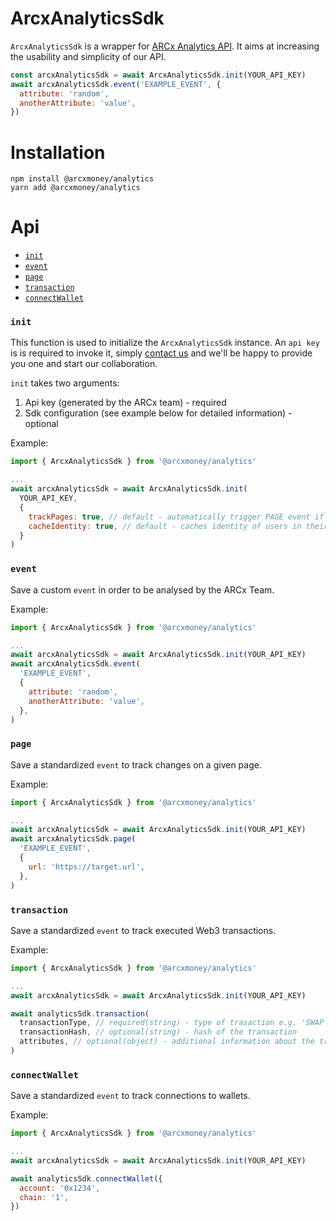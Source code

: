# ArcxAnalyticsSdk

`ArcxAnalyticsSdk` is a wrapper for [ARCx Analytics API](https://docs.arcx.money/#tag--analytics). It aims at increasing the usability and simplicity of our API.

```js
const arcxAnalyticsSdk = await ArcxAnalyticsSdk.init(YOUR_API_KEY)
await arcxAnalyticsSdk.event('EXAMPLE_EVENT', {
  attribute: 'random',
  anotherAttribute: 'value',
})
```

# Installation

```cli
npm install @arcxmoney/analytics
yarn add @arcxmoney/analytics
```

# Api

- [`init`](#init)
- [`event`](#event)
- [`page`](#page)
- [`transaction`](#transaction)
- [`connectWallet`](#connectWallet)

### `init`

This function is used to initialize the `ArcxAnalyticsSdk` instance. An `api key` is is required to invoke it, simply [contact us](https://discord.gg/hfrbGzPyK8) and we'll be happy to provide you one and start our collaboration.

`init` takes two arguments:

1. Api key (generated by the ARCx team) - required
2. Sdk configuration (see example below for detailed information) - optional

Example:

```javascript
import { ArcxAnalyticsSdk } from '@arcxmoney/analytics'

...
await arcxAnalyticsSdk = await ArcxAnalyticsSdk.init(
  YOUR_API_KEY,
  {
    trackPages: true, // default - automatically trigger PAGE event if the url changes after click
    cacheIdentity: true, // default - caches identity of users in their browser's local storage
  }
)
```

### `event`

Save a custom `event` in order to be analysed by the ARCx Team.

Example:

```javascript
import { ArcxAnalyticsSdk } from '@arcxmoney/analytics'

...
await arcxAnalyticsSdk = await ArcxAnalyticsSdk.init(YOUR_API_KEY)
await arcxAnalyticsSdk.event(
  'EXAMPLE_EVENT',
  {
    attribute: 'random',
    anotherAttribute: 'value',
  },
)
```

### `page`

Save a standardized `event` to track changes on a given page.

Example:

```javascript
import { ArcxAnalyticsSdk } from '@arcxmoney/analytics'

...
await arcxAnalyticsSdk = await ArcxAnalyticsSdk.init(YOUR_API_KEY)
await arcxAnalyticsSdk.page(
  'EXAMPLE_EVENT',
  {
    url: 'https://target.url',
  },
)
```

### `transaction`

Save a standardized `event` to track executed Web3 transactions.

Example:

```javascript
import { ArcxAnalyticsSdk } from '@arcxmoney/analytics'

...
await arcxAnalyticsSdk = await ArcxAnalyticsSdk.init(YOUR_API_KEY)

await analyticsSdk.transaction(
  transactionType, // required(string) - type of trasaction e.g. 'SWAP', 'STAKE'...
  transactionHash, // optional(string) - hash of the transaction
  attributes, // optional(object) - additional information about the transaction
)
```

### `connectWallet`

Save a standardized `event` to track connections to wallets.

Example:

```javascript
import { ArcxAnalyticsSdk } from '@arcxmoney/analytics'

...
await arcxAnalyticsSdk = await ArcxAnalyticsSdk.init(YOUR_API_KEY)

await analyticsSdk.connectWallet({
  account: '0x1234',
  chain: '1',
})
```
